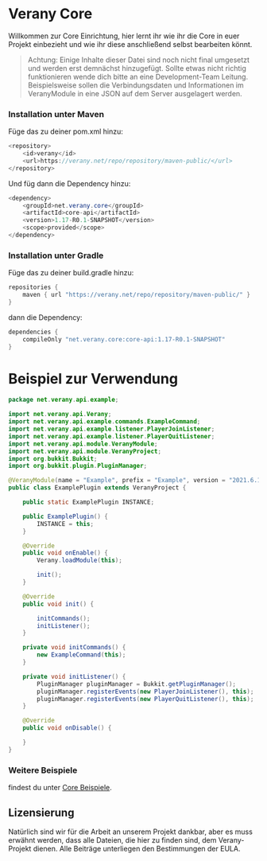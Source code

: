 Verany Core
=============

Willkommen zur Core Einrichtung,
hier lernt ihr wie ihr die Core in euer Projekt einbezieht und wie ihr diese anschließend selbst bearbeiten könnt.

> Achtung: Einige Inhalte dieser Datei sind noch nicht final umgesetzt und werden erst demnächst hinzugefügt. Sollte etwas nicht richtig funktionieren wende dich bitte an eine Development-Team Leitung. Beispielsweise sollen die Verbindungsdaten und Informationen im VeranyModule in eine JSON auf dem Server ausgelagert werden.

### Installation unter Maven

Füge das zu deiner pom.xml hinzu:
```java
<repository>
    <id>verany</id>
    <url>https://verany.net/repo/repository/maven-public/</url>
</repository>
```

Und füg dann die Dependency hinzu:
```java
<dependency>
    <groupId>net.verany.core</groupId>
    <artifactId>core-api</artifactId>
    <version>1.17-R0.1-SNAPSHOT</version>
    <scope>provided</scope>
</dependency>
```

### Installation unter Gradle

Füge das zu deiner build.gradle hinzu:
```java
repositories {
    maven { url "https://verany.net/repo/repository/maven-public/" }
}
```
dann die Dependency:
```java
dependencies {
    compileOnly "net.verany.core:core-api:1.17-R0.1-SNAPSHOT"
}
```

Beispiel zur Verwendung
=============
```java
package net.verany.api.example;

import net.verany.api.Verany;
import net.verany.api.example.commands.ExampleCommand;
import net.verany.api.example.listener.PlayerJoinListener;
import net.verany.api.example.listener.PlayerQuitListener;
import net.verany.api.module.VeranyModule;
import net.verany.api.module.VeranyProject;
import org.bukkit.Bukkit;
import org.bukkit.plugin.PluginManager;

@VeranyModule(name = "Example", prefix = "Example", version = "2021.6.1", authors = {"tylix"})
public class ExamplePlugin extends VeranyProject {

    public static ExamplePlugin INSTANCE;

    public ExamplePlugin() {
        INSTANCE = this;
    }

    @Override
    public void onEnable() {
        Verany.loadModule(this);

        init();
    }

    @Override
    public void init() {

        initCommands();
        initListener();
    }

    private void initCommands() {
        new ExampleCommand(this);
    }

    private void initListener() {
        PluginManager pluginManager = Bukkit.getPluginManager();
        pluginManager.registerEvents(new PlayerJoinListener(), this);
        pluginManager.registerEvents(new PlayerQuitListener(), this);
    }

    @Override
    public void onDisable() {

    }
}
```

### Weitere Beispiele
findest du unter [Core Beispiele](https://github.com/verany-network/core/discussions/12).


Lizensierung
---------------------------

Natürlich sind wir für die Arbeit an unserem Projekt dankbar, aber es muss erwähnt werden, dass alle Dateien, die hier zu finden sind, dem Verany-Projekt dienen.
Alle Beiträge unterliegen den Bestimmungen der EULA.

